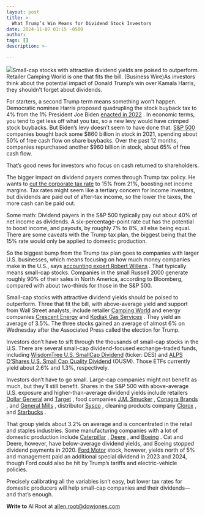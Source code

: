 ```yaml
---
layout: post
title: >-
  What Trump’s Win Means for Dividend Stock Investors
date: 2024-11-07 01:15 -0500
author: 
tags: []
description: >-
  
---
```

![](https://images.barrons.com/im-86635445/?width=639&height=426)Small-cap stocks with attractive dividend yields are poised to outperform. Retailer Camping World is one that fits the bill.  (Business Wire)As investors think about the potential impact of Donald Trump’s win over Kamala Harris, they shouldn’t forget about dividends.

For starters, a second Trump term means something won’t happen. Democratic nominee Harris proposed quadrupling the stock buyback tax to 4% from the 1% President Joe Biden [enacted in 2022](https://www.barrons.com/articles/biden-stock-buyback-tax-51635444914?mod=article_inline) . In economic terms, you tend to get less off what you tax, so a new levy would have crimped stock buybacks. But Biden’s levy doesn’t seem to have done that. [S&P 500](/market-data/indexes/spx?mod=article_chiclet) companies bought back some \$860 billion in stock in 2021, spending about 50% of free cash flow on share buybacks. Over the past 12 months, companies repurchased another \$960 billion in stock, about 65% of free cash flow.

That’s good news for investors who focus on cash returned to shareholders.

The bigger impact on dividend payers comes through Trump tax policy. He wants to [cut the corporate tax rate](https://www.barrons.com/articles/trump-tax-plan-ford-tesla-f559a370?mod=article_inline) to 15% from 21%, boosting net income margins. Tax rates might seem like a tertiary concern for income investors, but dividends are paid out of after-tax income, so the lower the taxes, the more cash can be paid out.

Some math: Dividend payers in the S&P 500 typically pay out about 40% of net income as dividends. A six-percentage-point rate cut has the potential to boost income, and payouts, by roughly 7% to 8%, all else being equal. There are some caveats with the Trump tax plan, the biggest being that the 15% rate would only be applied to domestic production.

So the biggest bump from the Trump tax plan goes to companies with larger U.S. businesses, which means focusing on how much money companies make in the U.S., says [accounting expert Robert Willens](https://www.barrons.com/articles/tax-tips-for-wealthy-investors-from-expert-robert-willens-51581112650?mod=article_inline) . That typically means small-cap stocks. Companies in the small Russell 2000 generate roughly 90% of their sales in North America, according to Bloomberg, compared with about two-thirds for those in the S&P 500.

Small-cap stocks with attractive dividend yields should be poised to outperform. Three that fit the bill, with above-average yield and support from Wall Street analysts, include retailer [Camping World](/market-data/stocks/cwh?mod=article_chiclet) and energy companies [Crescent Energy](/market-data/stocks/crgy?mod=article_chiclet) and [Kodiak Gas Services](/market-data/stocks/kgs?mod=article_chiclet) . They yield an average of 3.5%. The three stocks gained an average of almost 6% on Wednesday after the Associated Press called the election for Trump.

Investors don’t have to sift through the thousands of small-cap stocks in the U.S. There are several small-cap dividend-focused exchange-traded funds, including [WisdomTree U.S. SmallCap Dividend](/market-data/funds/des?mod=article_chiclet) (ticker: DES) and [ALPS O’Shares U.S. Small Cap Quality Dividend](/market-data/funds/ousm?mod=article_chiclet) (OUSM). Those ETFs currently yield about 2.6% and 1.3%, respectively.

Investors don’t have to go small. Large-cap companies might not benefit as much, but they’ll still benefit. Shares in the S&P 500 with above-average U.S. exposure and higher-than-average dividend yields include retailers [Dollar General](/market-data/stocks/dg?mod=article_chiclet) and [Target](/market-data/stocks/tgt?mod=article_chiclet) , food companies [J.M. Smucker](/market-data/stocks/sjm?mod=article_chiclet) , [Conagra Brands](/market-data/stocks/cag?mod=article_chiclet) , and [General Mills](/market-data/stocks/gis?mod=article_chiclet) , distributor [Sysco](/market-data/stocks/syy?mod=article_chiclet) , cleaning products company [Clorox](/market-data/stocks/clx?mod=article_chiclet) , and [Starbucks](/market-data/stocks/sbux?mod=article_chiclet) .

That group yields about 3.2% on average and is concentrated in the retail and staples industries. Some manufacturing companies with a lot of domestic production include [Caterpillar](/market-data/stocks/cat?mod=article_chiclet) , [Deere](/market-data/stocks/de?mod=article_chiclet) , and [Boeing](/market-data/stocks/ba?mod=article_chiclet) . Cat and Deere, however, have below-average dividend yields, and Boeing stopped dividend payments in 2020. [Ford Motor](/market-data/stocks/f?mod=article_chiclet) stock, however, yields north of 5% and management paid an additional special dividend in 2023 and 2024, though Ford could also be hit by Trump’s tariffs and electric-vehicle policies.

Precisely calibrating all the variables isn’t easy, but lower tax rates for domestic producers will help small-cap companies and their dividends—and that’s enough.

**Write to** Al Root at [allen.root@dowjones.com](mailto:allen.root@dowjones.com)

